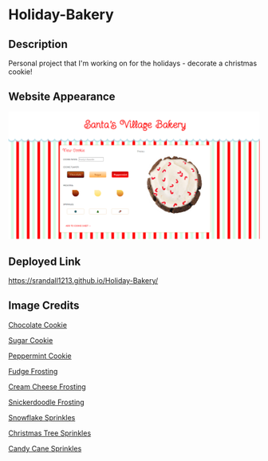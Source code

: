 # Holiday-Bakery

## Description
Personal project that I'm working on for the holidays - decorate a christmas cookie!  

## Website Appearance

![Holiday-Bakery](./assets/images/screenshot.png)

## Deployed Link
https://srandall1213.github.io/Holiday-Bakery/

## Image Credits

<a href=https://www.pngmart.com/image/261150 target="_blank">Chocolate Cookie</a>

<a href=https://cozycookiesdelivery.com/products/sugar target="_blank">Sugar Cookie</a>

<a href=https://www.pngkey.com/download/u2y3a9t4r5y3o0w7_red-velvet-whoopie-cookie-macaroon/ target="_blank">Peppermint Cookie</a>

<a href=https://sweetsandthankyou.com/gluten-free-chocolate-cake-cookies/ target="_blank">Fudge Frosting</a>

<a href=https://cookingwithkarli.com/chocolate-cookie-recipe-with-cheesecake-frosting/ target="_blank">Cream Cheese Frosting</a>

<a href=https://cookingwithkarli.com/crumbl-churro-cookie/ target="_blank">Snickerdoodle Frosting</a>

<a href=https://www.subpng.com/png-e7hwsv/download.html target="_blank">Snowflake Sprinkles</a>

<a href=https://www.dreamstime.com/photos-images/christmas-sprinkles-candy-sugar-red-green-background.html target="_blank">Christmas Tree Sprinkles</a>

<a href=https://www.123rf.com/photo_134944042_white-and-red-christmas-candy-cane-sugar-sprinkles-on-pastel-pink-background-flat-lay-style-holiday-.html target="_blank">Candy Cane Sprinkles</a>